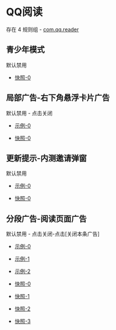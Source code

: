 # QQ阅读

存在 4 规则组 - [com.qq.reader](/src/apps/com.qq.reader.ts)

## 青少年模式

默认禁用

- [快照-0](https://i.gkd.li/i/13194867)

## 局部广告-右下角悬浮卡片广告

默认禁用 - 点击关闭

- [示例-0](https://m.gkd.li/57941037/17b6444c-e275-4ee4-b1d7-bd7369e08e55)

- [快照-0](https://i.gkd.li/i/14140100)

## 更新提示-内测邀请弹窗

默认禁用

- [示例-0](https://m.gkd.li/57941037/03e35d57-5f40-4ccb-911a-5f9061eab46e)

- [快照-0](https://i.gkd.li/i/14376088)

## 分段广告-阅读页面广告

默认禁用 - 点击关闭-点击[关闭本条广告]

- [示例-0](https://m.gkd.li/57941037/70e15d7d-0911-44e7-b0d6-a8e74c00b8b1)
- [示例-1](https://m.gkd.li/57941037/eb2bca3c-abbc-4666-b505-cdaeeec6a839)
- [示例-2](https://m.gkd.li/57941037/c985da66-c2cc-4400-bb61-8f7ee6dbba11)

- [快照-0](https://i.gkd.li/i/14767123)
- [快照-1](https://i.gkd.li/i/14767126)
- [快照-2](https://i.gkd.li/i/14767165)
- [快照-3](https://i.gkd.li/i/14767124)

